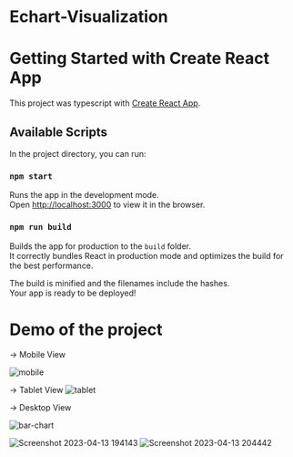 # Echart-Visualization

# Getting Started with Create React App

This project was typescript with [Create React App](https://github.com/facebook/create-react-app).

## Available Scripts

In the project directory, you can run:

### `npm start`

Runs the app in the development mode.\
Open [http://localhost:3000](http://localhost:3000) to view it in the browser.




### `npm run build`

Builds the app for production to the `build` folder.\
It correctly bundles React in production mode and optimizes the build for the best performance.

The build is minified and the filenames include the hashes.\
Your app is ready to be deployed!


# Demo of the project 

-> Mobile View

![mobile](https://user-images.githubusercontent.com/93445615/231808358-aea98426-3c4a-422b-bd73-d324a5fb073f.png)


-> Tablet View
![tablet ](https://user-images.githubusercontent.com/93445615/231808620-669131ba-d8a4-40bd-8794-4a291fea41ea.png)

-> Desktop View

![bar-chart](https://user-images.githubusercontent.com/93445615/231808802-79bd47cd-8265-4286-80ba-2c41b80a98cf.png)

![Screenshot 2023-04-13 194143](https://user-images.githubusercontent.com/93445615/231808916-272fe3ca-eebf-44a5-8b92-a8a2142bd6af.png)
![Screenshot 2023-04-13 204442](https://user-images.githubusercontent.com/93445615/231808947-386a14f0-1ab7-4877-b03c-9bf29265b035.png)
